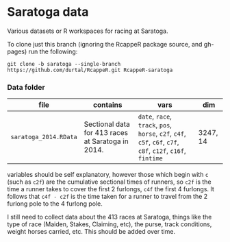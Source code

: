 Saratoga data
=============

Various datasets or R workspaces for racing at Saratoga.

To clone just this branch (ignoring the RcappeR package source, and gh-pages) run the following:

`git clone -b saratoga --single-branch https://github.com/durtal/RcappeR.git RcappeR-saratoga`

### Data folder

file | contains | vars | dim
-----|----------|------|-----
`saratoga_2014.RData` | Sectional data for 413 races at Saratoga in 2014. | `date`, `race`, `track`, `pos`, `horse`, `c2f`, `c4f`, `c5f`, `c6f`, `c7f`, `c8f`, `c12f`, `c16f`, `fintime` | 3247, 14

variables should be self explanatory, however those which begin with `c` (such as `c2f`) are the cumulative sectional times of runners, so `c2f` is the time a runner takes to cover the first 2 furlongs, `c4f` the first 4 furlongs.  It follows that `c4f - c2f` is the time taken for a runner to travel from the 2 furlong pole to the 4 furlong pole.

I still need to collect data about the 413 races at Saratoga, things like the type of race (Maiden, Stakes, Claiming, etc), the purse, track conditions, weight horses carried, etc.  This should be added over time.
